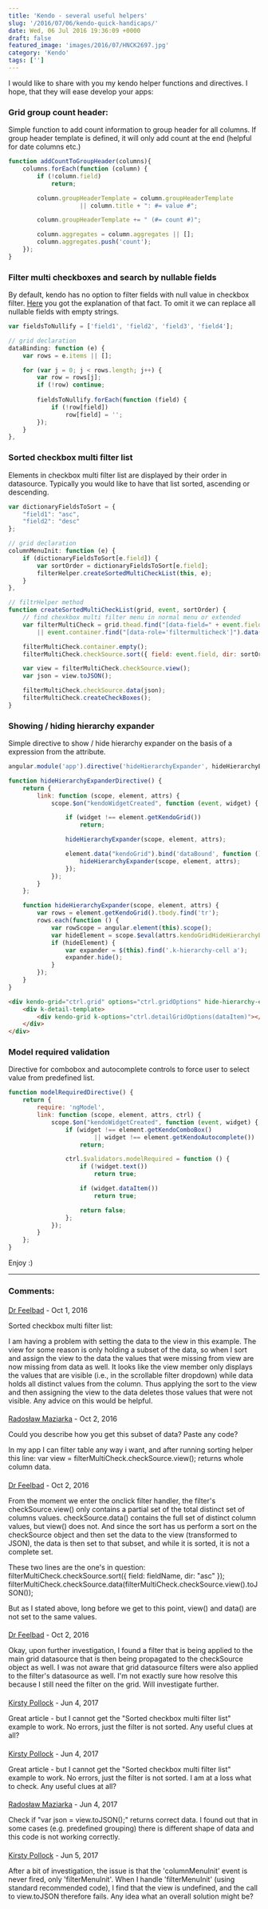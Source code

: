 ```yaml
---
title: 'Kendo - several useful helpers'
slug: '/2016/07/06/kendo-quick-handicaps/'
date: Wed, 06 Jul 2016 19:36:09 +0000
draft: false
featured_image: 'images/2016/07/HNCK2697.jpg'
category: 'Kendo'
tags: ['']
---
```


I would like to share with you my kendo helper functions and directives. I hope, that they will ease develop your apps:

### Grid group count header:

Simple function to add count information to group header for all columns. If group header template is defined, it will only add count at the end (helpful for date columns etc.)
```javascript
function addCountToGroupHeader(columns){
	columns.forEach(function (column) {
		if (!column.field)
			return;

		column.groupHeaderTemplate = column.groupHeaderTemplate 
                    || column.title + ": #= value #";

		column.groupHeaderTemplate += " (#= count #)";

		column.aggregates = column.aggregates || [];
		column.aggregates.push('count');
	});
}
```

### Filter multi checkboxes and search by nullable fields

By default, kendo has no option to filter fields with null value in checkbox filter. [Here](http://www.telerik.com/forums/multi-filter-with-null-values---they-are-not-visible) you got the explanation of that fact. To omit it we can replace all nullable fields with empty strings.
```javascript
var fieldsToNullify = ['field1', 'field2', 'field3', 'field4'];

// grid declaration
dataBinding: function (e) {
	var rows = e.items || [];

	for (var j = 0; j < rows.length; j++) {
		var row = rows[j];
		if (!row) continue;
		
        fieldsToNullify.forEach(function (field) {
            if (!row[field])
                row[field] = '';
        });
    }
},
```

### Sorted checkbox multi filter list

Elements in checkbox multi filter list are displayed by their order in datasource. Typically you would like to have that list sorted, ascending or descending. 
```javascript
var dictionaryFieldsToSort = {
    "field1": "asc",
    "field2": "desc"
};

// grid declaration
columnMenuInit: function (e) {
    if (dictionaryFieldsToSort[e.field]) {
        var sortOrder = dictionaryFieldsToSort[e.field];
        filterHelper.createSortedMultiCheckList(this, e);
    }
},

// filtrHelper method
function createSortedMultiCheckList(grid, event, sortOrder) {
    // find chexkbox multi filter menu in normal menu or extended
    var filterMultiCheck = grid.thead.find("[data-field=" + event.field + "]").data("kendoFilterMultiCheck")
        || event.container.find("[data-role='filtermulticheck']").data("kendoFilterMultiCheck");

    filterMultiCheck.container.empty();
    filterMultiCheck.checkSource.sort({ field: event.field, dir: sortOrder});

    var view = filterMultiCheck.checkSource.view();
    var json = view.toJSON();

    filterMultiCheck.checkSource.data(json);
    filterMultiCheck.createCheckBoxes();
}
```

### Showing / hiding hierarchy expander

Simple directive to show / hide hierarchy expander on the basis of a expression from the attribute.
```javascript
angular.module('app').directive('hideHierarchyExpander', hideHierarchyExpanderDirective);

function hideHierarchyExpanderDirective() {
    return {
        link: function (scope, element, attrs) {
            scope.$on("kendoWidgetCreated", function (event, widget) {

                if (widget !== element.getKendoGrid())
                    return;

                hideHierarchyExpander(scope, element, attrs);

                element.data("kendoGrid").bind('dataBound', function () {
                    hideHierarchyExpander(scope, element, attrs);
                });
            });
        }
    };

    function hideHierarchyExpander(scope, element, attrs) {
        var rows = element.getKendoGrid().tbody.find('tr');
        rows.each(function () {
            var rowScope = angular.element(this).scope();
            var hideElement = scope.$eval(attrs.kendoGridHideHierarchyExpander, { entry: rowScope.dataItem });
            if (hideElement) {
                var expander = $(this).find('.k-hierarchy-cell a');
                expander.hide();
            }
        });
    }
}
```
```html
<div kendo-grid="ctrl.grid" options="ctrl.gridOptions" hide-hierarchy-expander="ctrl.hideHierarchyExpanderCondition(entry)">
    <div k-detail-template>
        <div kendo-grid k-options="ctrl.detailGridOptions(dataItem)"></div>
    </div>
</div>
```

### Model required validation

Directive for combobox and autocomplete controls to force user to select value from predefined list. 
```javascript
function modelRequiredDirective() {
    return {
        require: 'ngModel',
        link: function (scope, element, attrs, ctrl) {
            scope.$on("kendoWidgetCreated", function (event, widget) {
                if (widget !== element.getKendoComboBox()
                        || widget !== element.getKendoAutocomplete())
                    return;

                ctrl.$validators.modelRequired = function () {
                    if (!widget.text())
                        return true;

                    if (widget.dataItem())
                        return true;

                    return false;
                };
            });
        }
    };
}
```

Enjoy :)

---
### Comments:
#### 
[Dr Feelbad]( "drumdumb@hotmail.com") - <time datetime="2016-10-24 17:53:00">Oct 1, 2016</time>

Sorted checkbox multi filter list:

I am having a problem with setting the data to the view in this example.  The view for some reason is only holding a subset of the data, so when I sort and assign the view to the data the values that were missing from view are now missing from data as well.  It looks like the view member only displays the values that are visible (i.e., in the scrollable filter dropdown) while data holds all distinct values from the column.  Thus applying the sort to the view and then assigning the view to the data deletes those values that were not visible.  Any advice on this would be helpful.
#### 
[Radosław Maziarka]( "maziarka.radoslaw@outlook.com") - <time datetime="2016-10-25 01:23:00">Oct 2, 2016</time>

Could you describe how you get this subset of data? Paste any code? 

In my app I can filter table any way i want, and after running sorting helper this line:
var view = filterMultiCheck.checkSource.view();
returns whole column data.
#### 
[Dr Feelbad]( "drumdumb@hotmail.com") - <time datetime="2016-10-25 17:08:00">Oct 2, 2016</time>

From the moment we enter the onclick filter handler, the filter's checkSource.view() only contains a partial set of the total distinct set of columns values.  checkSource.data() contains the full set of distinct column values, but view() does not.  And since the sort has us  perform a sort on the checkSource object and then set the data to the view (transformed to JSON), the data is then set to that subset, and while it is sorted, it is not a complete set.

These two lines are the one's in question:
  filterMultiCheck.checkSource.sort({ field: fieldName, dir: "asc" });
  filterMultiCheck.checkSource.data(filterMultiCheck.checkSource.view().toJSON());

But as I stated above, long before we get to this point, view() and data() are not set to the same values.
#### 
[Dr Feelbad]( "drumdumb@hotmail.com") - <time datetime="2016-10-25 19:25:00">Oct 2, 2016</time>

Okay, upon further investigation, I found a filter that is being applied to the main grid datasource that is then being propagated to the checkSource object as well.  I was not aware that grid datasource filters were also applied to the filter's datasource as well.  I'm not exactly sure how resolve this because I still need the filter on the grid.  Will investigate further.
#### 
[Kirsty Pollock]( "kirstyannepollock@gmail.com") - <time datetime="2017-06-01 12:42:00">Jun 4, 2017</time>

Great article - but I cannot get the "Sorted checkbox multi filter list" example to work. No errors, just the filter is not sorted. Any useful clues at all?
#### 
[Kirsty Pollock]( "kirstyannepollock@gmail.com") - <time datetime="2017-06-01 12:45:00">Jun 4, 2017</time>

Great article - but I cannot get the "Sorted checkbox multi filter list" example to work. No errors, just the filter is not sorted.  I am at a loss what to check. Any useful clues at all?
#### 
[Radosław Maziarka]( "maziarka.radoslaw@outlook.com") - <time datetime="2017-06-01 13:50:00">Jun 4, 2017</time>

Check if "var json = view.toJSON();" returns correct data. I found out that in some cases (e.g. predefined grouping) there is different shape of data and this code is not working correctly.
#### 
[Kirsty Pollock]( "kirstyannepollock@gmail.com") - <time datetime="2017-06-02 08:15:00">Jun 5, 2017</time>

After a bit of investigation, the issue is that the 'columnMenuInit' event is never fired, only 'filterMenuInit'. When I handle 'filterMenuInit' (using standard recommended code), I find that  the view is undefined, and the call to view.toJSON therefore fails. Any idea what an overall solution might be?

